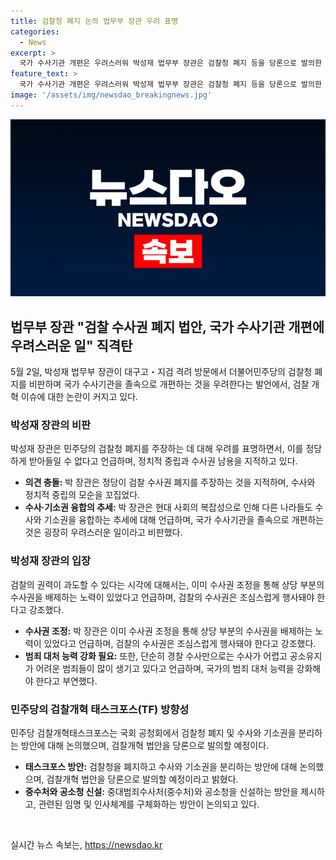 ```yaml
---
title: 검찰청 폐지 논의 법무부 장관 우려 표명
categories:
  - News
excerpt: >
  국가 수사기관 개편은 우려스러워 박성재 법무부 장관은 검찰청 폐지 등을 당론으로 발의한 더불어민주당에 비판을 퍼부었다. 그는 정당의 주장을 모순적이라고 지적하며, 다른 나라들의 추세를 언급하여 검찰의 수사·기소권 융합을 지지했다. 민주당의 검찰개혁안을 의심하며, 경찰의 수사만으론 어려운 범죄들이 많아지고 있다고 지적했다. 이에 대한 대안으로 검찰의 수사권 제한과 중대범죄수사청 설립 등을 제시하며, 현대 사회의 복잡도 상승을 감안한 접근이 필요하다 주장했다.
feature_text: >
  국가 수사기관 개편은 우려스러워 박성재 법무부 장관은 검찰청 폐지 등을 당론으로 발의한 더불어민주당에 비판을 퍼부었다. 그는 정당의 주장을 모순적이라고 지적하며, 다른 나라들의 추세를 언급하여 검찰의 수사·기소권 융합을 지지했다. 민주당의 검찰개혁안을 의심하며, 경찰의 수사만으론 어려운 범죄들이 많아지고 있다고 지적했다. 이에 대한 대안으로 검찰의 수사권 제한과 중대범죄수사청 설립 등을 제시하며, 현대 사회의 복잡도 상승을 감안한 접근이 필요하다 주장했다.
image: '/assets/img/newsdao_breakingnews.jpg'
---
```


<p><img src="/assets/img/newsdao_breakingnews.jpg" alt="pcversion 속보" /></p>

<h2 data-ke-size="size26">법무부 장관 "검찰 수사권 폐지 법안, 국가 수사기관 개편에 우려스러운 일" 직격탄</h2>

<p data-ke-size="size16">5월 2일, 박성재 법무부 장관이 대구고・지검 격려 방문에서 더불어민주당의 검찰청 폐지를 비판하며 국가 수사기관을 졸속으로 개편하는 것을 우려한다는 발언에서, 검찰 개혁 이슈에 대한 논란이 커지고 있다.</p>

<h3>박성재 장관의 비판</h3>

<p data-ke-size="size16">박성재 장관은 민주당의 검찰청 폐지를 주장하는 데 대해 우려를 표명하면서, 이를 정당하게 받아들일 수 없다고 언급하며, 정치적 중립과 수사권 남용을 지적하고 있다.</p>

<ul>
  <li><b>의견 충돌:</b> 박 장관은 정당이 검찰 수사권 폐지를 주장하는 것을 지적하며, 수사와 정치적 중립의 모순을 꼬집었다.</li>
  <li><b>수사·기소권 융합의 추세:</b> 박 장관은 현대 사회의 복잡성으로 인해 다른 나라들도 수사와 기소권을 융합하는 추세에 대해 언급하며, 국가 수사기관을 졸속으로 개편하는 것은 굉장히 우려스러운 일이라고 비판했다.</li>
</ul>

<h3>박성재 장관의 입장</h3>

<p data-ke-size="size16">검찰의 권력이 과도할 수 있다는 시각에 대해서는, 이미 수사권 조정을 통해 상당 부분의 수사권을 배제하는 노력이 있었다고 언급하며, 검찰의 수사권은 조심스럽게 행사돼야 한다고 강조했다.</p>

<ul>
  <li><b>수사권 조정:</b> 박 장관은 이미 수사권 조정을 통해 상당 부분의 수사권을 배제하는 노력이 있었다고 언급하며, 검찰의 수사권은 조심스럽게 행사돼야 한다고 강조했다.</li>
  <li><b>범죄 대처 능력 강화 필요:</b> 또한, 단순히 경찰 수사만으로는 수사가 어렵고 공소유지가 어려운 범죄들이 많이 생기고 있다고 언급하며, 국가의 범죄 대처 능력을 강화해야 한다고 부연했다.</li>
</ul>

<h3>민주당의 검찰개혁 태스크포스(TF) 방향성</h3>

<p data-ke-size="size16">민주당 검찰개혁태스크포스는 국회 공청회에서 검찰청 폐지 및 수사와 기소권을 분리하는 방안에 대해 논의했으며, 검찰개혁 법안을 당론으로 발의할 예정이다.</p>

<ul>
  <li><b>태스크포스 방안:</b> 검찰청을 폐지하고 수사와 기소권을 분리하는 방안에 대해 논의했으며, 검찰개혁 법안을 당론으로 발의할 예정이라고 밝혔다.</li>
  <li><b>중수처와 공소청 신설:</b> 중대범죄수사처(중수처)와 공소청을 신설하는 방안을 제시하고, 관련된 임명 및 인사체계를 구체화하는 방안이 논의되고 있다.</li>
</ul>

<p data-ke-size="size16">&nbsp;</p>
실시간 뉴스 속보는, <a href="https://newsdao.kr" rel="dofollow">https://newsdao.kr</a>


